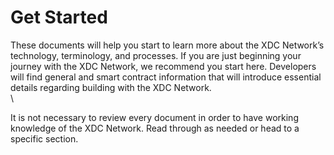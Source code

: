 # Get Started

These documents will help you start to learn more about the XDC Network’s technology, terminology, and processes. If you are just beginning your journey with the XDC Network, we recommend you start here. Developers will find general and smart contract information that will introduce essential details regarding building with the XDC Network.\
\


It is not necessary to review every document in order to have working knowledge of the XDC Network. Read through as needed or head to a specific section.
